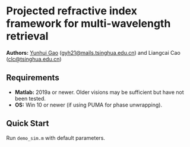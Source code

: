 # Projected refractive index framework for multi-wavelength retrieval
**Authors:** [Yunhui Gao](https://github.com/Yunhui-Gao) (gyh21@mails.tsinghua.edu.cn) and Liangcai Cao (clc@tsinghua.edu.cn)

## Requirements

* **Matlab:** 2019a or newer. Older visions may be sufficient but have not been tested. 
* **OS:** Win 10 or newer (if using PUMA for phase unwrapping).

## Quick Start
Run `demo_sim.m` with default parameters.